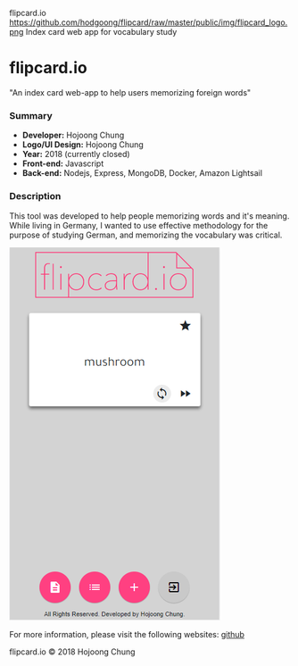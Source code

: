 flipcard.io
https://github.com/hodgoong/flipcard/raw/master/public/img/flipcard_logo.png
Index card web app for vocabulary study

# flipcard.io
"An index card web-app to help users memorizing foreign words"

### Summary
- **Developer:** Hojoong Chung
- **Logo/UI Design:** Hojoong Chung
- **Year:** 2018 (currently closed)
- **Front-end:** Javascript
- **Back-end:** Nodejs, Express, MongoDB, Docker, Amazon Lightsail

### Description
This tool was developed to help people memorizing words and it's meaning. While living in Germany, I wanted to use effective methodology for the purpose of studying German, and memorizing the vocabulary was critical.

![Index Card View](https://raw.githubusercontent.com/hodgoong/flipcard/master/public/img/flipcard_capture2.PNG)

For more information, please visit the following websites: 
[github](https://github.com/hodgoong/flipcard)

flipcard.io © 2018 Hojoong Chung
